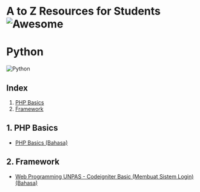 # A to Z Resources for Students ![Awesome](https://cdn.rawgit.com/sindresorhus/awesome/d7305f38d29fed78fa85652e3a63e154dd8e8829/media/badge.svg)

# Python
![Python](https://img.shields.io/badge/PHP--red.svg)

## Index
1. [PHP Basics](#1-python-basics)
2. [Framework](#2-framework)



## 1. PHP Basics
+ <a href = "https://sekolahkoding.com/kelas/belajar-php-dari-dasar">PHP Basics (Bahasa)</a>

## 2. Framework
+ <a href = "https://www.youtube.com/playlist?list=PLFIM0718LjIXU8ul9FiN-owk04cQKtHPw"> Web Programming UNPAS - Codeigniter Basic (Membuat Sistem Login) (Bahasa)</a>
